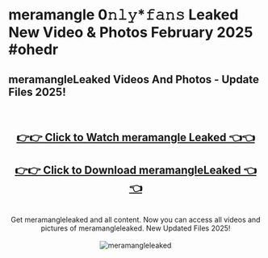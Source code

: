 # meramangle 0𝚗𝚕𝚢*𝚏𝚊𝚗𝚜 Leaked New Video & Photos February 2025 #ohedr

<h2>meramangleLeaked Videos And Photos - Update Files 2025!</h2>
<br>
<div align="center">
<h2><a href="https://mediaupload.pro?title=meramangle&ref=11F" rel="nofollow">👉👉 Click to Watch meramangle Leaked 👈👈</a></h2>
<h2><a href="https://mediaupload.pro?title=meramangle&ref=11F" rel="nofollow">👉👉 Click to Download meramangleLeaked 👈👈</a></h2>
<br>
Get meramangleleaked and all content. Now you can access all videos and pictures of meramangleleaked. New Updated Files 2025!
<br>
<br>
<a href="https://mediaupload.pro?title=meramangle&ref=11F" rel="nofollow" data-target="animated-image.originalLink"><img src="https://i.ibb.co/Gkj2r4b/banner.png" alt="meramangleleaked" style="max-width: 100%; display: inline-block;" data-target="animated-image.originalImage"></a>
</div>
<br>

